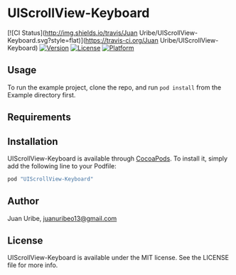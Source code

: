 # UIScrollView-Keyboard

[![CI Status](http://img.shields.io/travis/Juan Uribe/UIScrollView-Keyboard.svg?style=flat)](https://travis-ci.org/Juan Uribe/UIScrollView-Keyboard)
[![Version](https://img.shields.io/cocoapods/v/UIScrollView-Keyboard.svg?style=flat)](http://cocoapods.org/pods/UIScrollView-Keyboard)
[![License](https://img.shields.io/cocoapods/l/UIScrollView-Keyboard.svg?style=flat)](http://cocoapods.org/pods/UIScrollView-Keyboard)
[![Platform](https://img.shields.io/cocoapods/p/UIScrollView-Keyboard.svg?style=flat)](http://cocoapods.org/pods/UIScrollView-Keyboard)

## Usage

To run the example project, clone the repo, and run `pod install` from the Example directory first.

## Requirements

## Installation

UIScrollView-Keyboard is available through [CocoaPods](http://cocoapods.org). To install
it, simply add the following line to your Podfile:

```ruby
pod "UIScrollView-Keyboard"
```

## Author

Juan Uribe, juanuribeo13@gmail.com

## License

UIScrollView-Keyboard is available under the MIT license. See the LICENSE file for more info.
